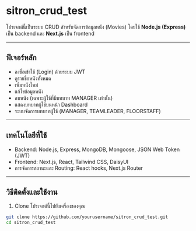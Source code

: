 # sitron_crud_test

โปรเจกต์นี้เป็นระบบ CRUD สำหรับจัดการข้อมูลหนัง (Movies) โดยใช้ **Node.js (Express)** เป็น backend และ **Next.js** เป็น frontend

---

## ฟีเจอร์หลัก

- ลงชื่อเข้าใช้ (Login) ด้วยระบบ JWT
- ดูรายชื่อหนังทั้งหมด
- เพิ่มหนังใหม่
- แก้ไขข้อมูลหนัง
- ลบหนัง (เฉพาะผู้ใช้ที่มีบทบาท MANAGER เท่านั้น)
- แสดงบทบาทผู้ใช้บนหน้า Dashboard
- ระบบจัดการบทบาทผู้ใช้ (MANAGER, TEAMLEADER, FLOORSTAFF)

---

## เทคโนโลยีที่ใช้

- Backend: Node.js, Express, MongoDB, Mongoose, JSON Web Token (JWT)
- Frontend: Next.js, React, Tailwind CSS, DaisyUI
- การจัดการสถานะและ Routing: React hooks, Next.js Router

---

## วิธีติดตั้งและใช้งาน

1. Clone โปรเจกต์นี้ไปยังเครื่องของคุณ

```bash
git clone https://github.com/yourusername/sitron_crud_test.git
cd sitron_crud_test
